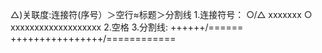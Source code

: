 △)关联度:连接符(序号）＞空行≈标题＞分割线
	1.连接符号：
		○/△
		xxxxxxx
		○
		xxxxxxxxxxxxxxxxxxx 
	2.空格
	3.分割线:
		++++++/======
		++++++++++++++++/============
